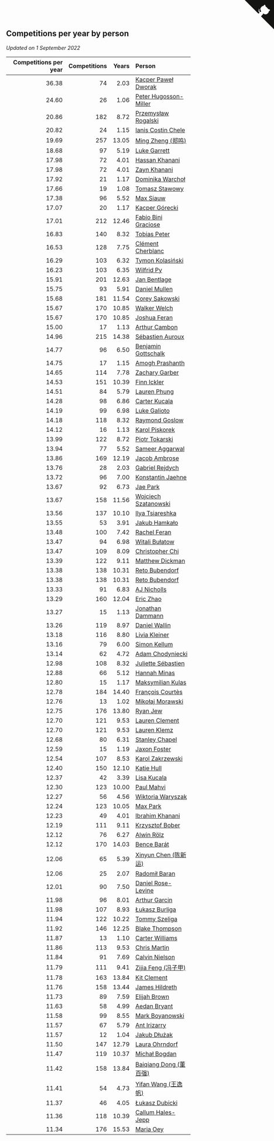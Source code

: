 ## Competitions per year by person

*Updated on  1 September 2022*

| Competitions per year | Competitions | Years | Person |
| ---: | ---: | ---: | :--- |
| 36.38 | 74 | 2.03 | [Kacper Paweł Dworak](https://www.worldcubeassociation.org/persons/2020DWOR01) |
| 24.60 | 26 | 1.06 | [Peter Hugosson-Miller](https://www.worldcubeassociation.org/persons/2021HUGO01) |
| 20.86 | 182 | 8.72 | [Przemysław Rogalski](https://www.worldcubeassociation.org/persons/2013ROGA02) |
| 20.82 | 24 | 1.15 | [Ianis Costin Chele](https://www.worldcubeassociation.org/persons/2021CHEL01) |
| 19.69 | 257 | 13.05 | [Ming Zheng (郑鸣)](https://www.worldcubeassociation.org/persons/2009ZHEN11) |
| 18.68 | 97 | 5.19 | [Luke Garrett](https://www.worldcubeassociation.org/persons/2017GARR05) |
| 17.98 | 72 | 4.01 | [Hassan Khanani](https://www.worldcubeassociation.org/persons/2018KHAN26) |
| 17.98 | 72 | 4.01 | [Zayn Khanani](https://www.worldcubeassociation.org/persons/2018KHAN28) |
| 17.92 | 21 | 1.17 | [Dominika Warchoł](https://www.worldcubeassociation.org/persons/2021WARC01) |
| 17.66 | 19 | 1.08 | [Tomasz Stawowy](https://www.worldcubeassociation.org/persons/2021STAW01) |
| 17.38 | 96 | 5.52 | [Max Siauw](https://www.worldcubeassociation.org/persons/2017SIAU02) |
| 17.07 | 20 | 1.17 | [Kacper Górecki](https://www.worldcubeassociation.org/persons/2021GORE01) |
| 17.01 | 212 | 12.46 | [Fabio Bini Graciose](https://www.worldcubeassociation.org/persons/2010GRAC02) |
| 16.83 | 140 | 8.32 | [Tobias Peter](https://www.worldcubeassociation.org/persons/2014PETE03) |
| 16.53 | 128 | 7.75 | [Clément Cherblanc](https://www.worldcubeassociation.org/persons/2014CHER05) |
| 16.29 | 103 | 6.32 | [Tymon Kolasiński](https://www.worldcubeassociation.org/persons/2016KOLA02) |
| 16.23 | 103 | 6.35 | [Wilfrid Py](https://www.worldcubeassociation.org/persons/2016PYWI01) |
| 15.91 | 201 | 12.63 | [Jan Bentlage](https://www.worldcubeassociation.org/persons/2010BENT01) |
| 15.75 | 93 | 5.91 | [Daniel Mullen](https://www.worldcubeassociation.org/persons/2016MULL04) |
| 15.68 | 181 | 11.54 | [Corey Sakowski](https://www.worldcubeassociation.org/persons/2011SAKO01) |
| 15.67 | 170 | 10.85 | [Walker Welch](https://www.worldcubeassociation.org/persons/2011WELC01) |
| 15.67 | 170 | 10.85 | [Joshua Feran](https://www.worldcubeassociation.org/persons/2011FERA01) |
| 15.00 | 17 | 1.13 | [Arthur Cambon](https://www.worldcubeassociation.org/persons/2021CAMB01) |
| 14.96 | 215 | 14.38 | [Sébastien Auroux](https://www.worldcubeassociation.org/persons/2008AURO01) |
| 14.77 | 96 | 6.50 | [Benjamin Gottschalk](https://www.worldcubeassociation.org/persons/2016GOTT01) |
| 14.75 | 17 | 1.15 | [Amogh Prashanth](https://www.worldcubeassociation.org/persons/2021PRAS01) |
| 14.65 | 114 | 7.78 | [Zachary Garber](https://www.worldcubeassociation.org/persons/2014GARB01) |
| 14.53 | 151 | 10.39 | [Finn Ickler](https://www.worldcubeassociation.org/persons/2012ICKL01) |
| 14.51 | 84 | 5.79 | [Lauren Phung](https://www.worldcubeassociation.org/persons/2016PHUN02) |
| 14.28 | 98 | 6.86 | [Carter Kucala](https://www.worldcubeassociation.org/persons/2015KUCA01) |
| 14.19 | 99 | 6.98 | [Luke Galioto](https://www.worldcubeassociation.org/persons/2015GALI02) |
| 14.18 | 118 | 8.32 | [Raymond Goslow](https://www.worldcubeassociation.org/persons/2014GOSL01) |
| 14.12 | 16 | 1.13 | [Karol Piskorek](https://www.worldcubeassociation.org/persons/2021PISK01) |
| 13.99 | 122 | 8.72 | [Piotr Tokarski](https://www.worldcubeassociation.org/persons/2013TOKA01) |
| 13.94 | 77 | 5.52 | [Sameer Aggarwal](https://www.worldcubeassociation.org/persons/2017AGGA01) |
| 13.86 | 169 | 12.19 | [Jacob Ambrose](https://www.worldcubeassociation.org/persons/2010AMBR01) |
| 13.76 | 28 | 2.03 | [Gabriel Rejdych](https://www.worldcubeassociation.org/persons/2020REJD01) |
| 13.72 | 96 | 7.00 | [Konstantin Jaehne](https://www.worldcubeassociation.org/persons/2015JAEH01) |
| 13.67 | 92 | 6.73 | [Jae Park](https://www.worldcubeassociation.org/persons/2015PARK24) |
| 13.67 | 158 | 11.56 | [Wojciech Szatanowski](https://www.worldcubeassociation.org/persons/2011SZAT01) |
| 13.56 | 137 | 10.10 | [Ilya Tsiareshka](https://www.worldcubeassociation.org/persons/2012TERE01) |
| 13.55 | 53 | 3.91 | [Jakub Hamkało](https://www.worldcubeassociation.org/persons/2018HAMK01) |
| 13.48 | 100 | 7.42 | [Rachel Feran](https://www.worldcubeassociation.org/persons/2015FERA01) |
| 13.47 | 94 | 6.98 | [Witali Bułatow](https://www.worldcubeassociation.org/persons/2015BUAT01) |
| 13.47 | 109 | 8.09 | [Christopher Chi](https://www.worldcubeassociation.org/persons/2014CHIC01) |
| 13.39 | 122 | 9.11 | [Matthew Dickman](https://www.worldcubeassociation.org/persons/2013DICK01) |
| 13.38 | 138 | 10.31 | [Reto Bubendorf](https://www.worldcubeassociation.org/persons/2012BUBE01) |
| 13.38 | 138 | 10.31 | [Reto Bubendorf](https://www.worldcubeassociation.org/persons/2012BUBE01) |
| 13.33 | 91 | 6.83 | [AJ Nicholls](https://www.worldcubeassociation.org/persons/2015NICH04) |
| 13.29 | 160 | 12.04 | [Eric Zhao](https://www.worldcubeassociation.org/persons/2010ZHAO19) |
| 13.27 | 15 | 1.13 | [Jonathan Dammann](https://www.worldcubeassociation.org/persons/2021DAMM01) |
| 13.26 | 119 | 8.97 | [Daniel Wallin](https://www.worldcubeassociation.org/persons/2013WALL03) |
| 13.18 | 116 | 8.80 | [Livia Kleiner](https://www.worldcubeassociation.org/persons/2013KLEI03) |
| 13.16 | 79 | 6.00 | [Simon Kellum](https://www.worldcubeassociation.org/persons/2016KELL12) |
| 13.14 | 62 | 4.72 | [Adam Chodyniecki](https://www.worldcubeassociation.org/persons/2017CHOD02) |
| 12.98 | 108 | 8.32 | [Juliette Sébastien](https://www.worldcubeassociation.org/persons/2014SEBA01) |
| 12.88 | 66 | 5.12 | [Hannah Minas](https://www.worldcubeassociation.org/persons/2017MINA04) |
| 12.80 | 15 | 1.17 | [Maksymilian Kulas](https://www.worldcubeassociation.org/persons/2021KULA02) |
| 12.78 | 184 | 14.40 | [François Courtès](https://www.worldcubeassociation.org/persons/2008COUR01) |
| 12.76 | 13 | 1.02 | [Mikołaj Morawski](https://www.worldcubeassociation.org/persons/2021MORA01) |
| 12.75 | 176 | 13.80 | [Ryan Jew](https://www.worldcubeassociation.org/persons/2008JEWR01) |
| 12.70 | 121 | 9.53 | [Lauren Clement](https://www.worldcubeassociation.org/persons/2013KLEM01) |
| 12.70 | 121 | 9.53 | [Lauren Klemz](https://www.worldcubeassociation.org/persons/2013KLEM01) |
| 12.68 | 80 | 6.31 | [Stanley Chapel](https://www.worldcubeassociation.org/persons/2016CHAP04) |
| 12.59 | 15 | 1.19 | [Jaxon Foster](https://www.worldcubeassociation.org/persons/2021FOST01) |
| 12.54 | 107 | 8.53 | [Karol Zakrzewski](https://www.worldcubeassociation.org/persons/2014ZAKR01) |
| 12.40 | 150 | 12.10 | [Katie Hull](https://www.worldcubeassociation.org/persons/2010HULL01) |
| 12.37 | 42 | 3.39 | [Lisa Kucala](https://www.worldcubeassociation.org/persons/2019KUCA01) |
| 12.30 | 123 | 10.00 | [Paul Mahvi](https://www.worldcubeassociation.org/persons/2012MAHV01) |
| 12.27 | 56 | 4.56 | [Wiktoria Waryszak](https://www.worldcubeassociation.org/persons/2018WARY01) |
| 12.24 | 123 | 10.05 | [Max Park](https://www.worldcubeassociation.org/persons/2012PARK03) |
| 12.23 | 49 | 4.01 | [Ibrahim Khanani](https://www.worldcubeassociation.org/persons/2018KHAN27) |
| 12.19 | 111 | 9.11 | [Krzysztof Bober](https://www.worldcubeassociation.org/persons/2013BOBE01) |
| 12.12 | 76 | 6.27 | [Alwin Rölz](https://www.worldcubeassociation.org/persons/2016ROLZ01) |
| 12.12 | 170 | 14.03 | [Bence Barát](https://www.worldcubeassociation.org/persons/2008BARA01) |
| 12.06 | 65 | 5.39 | [Xinyun Chen (陈新运)](https://www.worldcubeassociation.org/persons/2017CHEN36) |
| 12.06 | 25 | 2.07 | [Radomił Baran](https://www.worldcubeassociation.org/persons/2020BARA02) |
| 12.01 | 90 | 7.50 | [Daniel Rose-Levine](https://www.worldcubeassociation.org/persons/2015ROSE01) |
| 11.98 | 96 | 8.01 | [Arthur Garcin](https://www.worldcubeassociation.org/persons/2014GARC27) |
| 11.98 | 107 | 8.93 | [Łukasz Burliga](https://www.worldcubeassociation.org/persons/2013BURL01) |
| 11.94 | 122 | 10.22 | [Tommy Szeliga](https://www.worldcubeassociation.org/persons/2012SZEL01) |
| 11.92 | 146 | 12.25 | [Blake Thompson](https://www.worldcubeassociation.org/persons/2010THOM03) |
| 11.87 | 13 | 1.10 | [Carter Williams](https://www.worldcubeassociation.org/persons/2021WILL06) |
| 11.86 | 113 | 9.53 | [Chris Martin](https://www.worldcubeassociation.org/persons/2013MART03) |
| 11.84 | 91 | 7.69 | [Calvin Nielson](https://www.worldcubeassociation.org/persons/2014NIEL03) |
| 11.79 | 111 | 9.41 | [Zijia Feng (冯子甲)](https://www.worldcubeassociation.org/persons/2013FENG02) |
| 11.78 | 163 | 13.84 | [Kit Clement](https://www.worldcubeassociation.org/persons/2008CLEM01) |
| 11.76 | 158 | 13.44 | [James Hildreth](https://www.worldcubeassociation.org/persons/2009HILD01) |
| 11.73 | 89 | 7.59 | [Elijah Brown](https://www.worldcubeassociation.org/persons/2015BROW03) |
| 11.63 | 58 | 4.99 | [Aedan Bryant](https://www.worldcubeassociation.org/persons/2017BRYA06) |
| 11.58 | 99 | 8.55 | [Mark Boyanowski](https://www.worldcubeassociation.org/persons/2014BOYA01) |
| 11.57 | 67 | 5.79 | [Ant Irizarry](https://www.worldcubeassociation.org/persons/2016IRIZ02) |
| 11.57 | 12 | 1.04 | [Jakub Dłużak](https://www.worldcubeassociation.org/persons/2021DLUZ01) |
| 11.50 | 147 | 12.79 | [Laura Ohrndorf](https://www.worldcubeassociation.org/persons/2009OHRN01) |
| 11.47 | 119 | 10.37 | [Michał Bogdan](https://www.worldcubeassociation.org/persons/2012BOGD01) |
| 11.42 | 158 | 13.84 | [Baiqiang Dong (董百强)](https://www.worldcubeassociation.org/persons/2008DONG06) |
| 11.41 | 54 | 4.73 | [Yifan Wang (王逸帆)](https://www.worldcubeassociation.org/persons/2017WANY29) |
| 11.37 | 46 | 4.05 | [Łukasz Dubicki](https://www.worldcubeassociation.org/persons/2018DUBI01) |
| 11.36 | 118 | 10.39 | [Callum Hales-Jepp](https://www.worldcubeassociation.org/persons/2012HALE01) |
| 11.34 | 176 | 15.53 | [Maria Oey](https://www.worldcubeassociation.org/persons/2007OEYM01) |


<a href="https://github.com/JustinTimeCuber/wca_statistics" class="github-corner" aria-label="View source on Github"><svg width="80" height="80" viewBox="0 0 250 250" style="fill:#151513; color:#fff; position: absolute; top: 0; border: 0; right: 0;" aria-hidden="true"><path d="M0,0 L115,115 L130,115 L142,142 L250,250 L250,0 Z"></path><path d="M128.3,109.0 C113.8,99.7 119.0,89.6 119.0,89.6 C122.0,82.7 120.5,78.6 120.5,78.6 C119.2,72.0 123.4,76.3 123.4,76.3 C127.3,80.9 125.5,87.3 125.5,87.3 C122.9,97.6 130.6,101.9 134.4,103.2" fill="currentColor" style="transform-origin: 130px 106px;" class="octo-arm"></path><path d="M115.0,115.0 C114.9,115.1 118.7,116.5 119.8,115.4 L133.7,101.6 C136.9,99.2 139.9,98.4 142.2,98.6 C133.8,88.0 127.5,74.4 143.8,58.0 C148.5,53.4 154.0,51.2 159.7,51.0 C160.3,49.4 163.2,43.6 171.4,40.1 C171.4,40.1 176.1,42.5 178.8,56.2 C183.1,58.6 187.2,61.8 190.9,65.4 C194.5,69.0 197.7,73.2 200.1,77.6 C213.8,80.2 216.3,84.9 216.3,84.9 C212.7,93.1 206.9,96.0 205.4,96.6 C205.1,102.4 203.0,107.8 198.3,112.5 C181.9,128.9 168.3,122.5 157.7,114.1 C157.9,116.9 156.7,120.9 152.7,124.9 L141.0,136.5 C139.8,137.7 141.6,141.9 141.8,141.8 Z" fill="currentColor" class="octo-body"></path></svg></a><style>.github-corner:hover .octo-arm{animation:octocat-wave 560ms ease-in-out}@keyframes octocat-wave{0%,100%{transform:rotate(0)}20%,60%{transform:rotate(-25deg)}40%,80%{transform:rotate(10deg)}}@media (max-width:500px){.github-corner:hover .octo-arm{animation:none}.github-corner .octo-arm{animation:octocat-wave 560ms ease-in-out}}</style>
